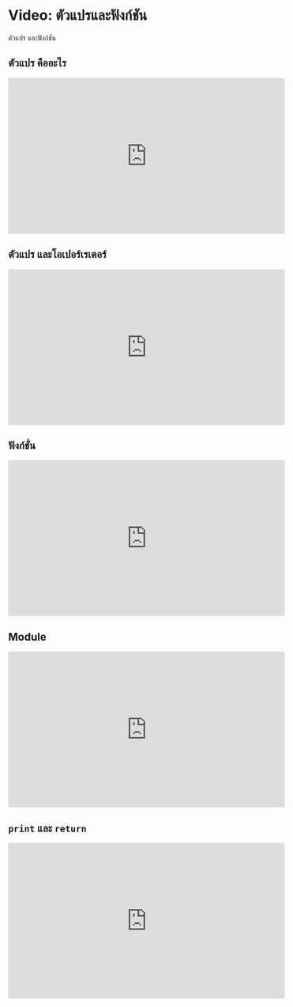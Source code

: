 # Video: ตัวแปรและฟังก์ชัน
ตัวแปร และฟังก์ชัน


## ตัวแปร คืออะไร 
<iframe width="560" height="315" src="https://www.youtube.com/embed/ts4aamEQ40k" title="YouTube video player" frameborder="0" allow="accelerometer; autoplay; clipboard-write; encrypted-media; gyroscope; picture-in-picture" allowfullscreen></iframe>

## ตัวแปร และโอเปอร์เรเตอร์

<iframe width="560" height="315" src="https://www.youtube.com/embed/lQnmDWItV1Y" title="YouTube video player" frameborder="0" allow="accelerometer; autoplay; clipboard-write; encrypted-media; gyroscope; picture-in-picture" allowfullscreen></iframe>

## ฟังก์ชั่น

<iframe width="560" height="315" src="https://www.youtube.com/embed/31yCMKALwms" title="YouTube video player" frameborder="0" allow="accelerometer; autoplay; clipboard-write; encrypted-media; gyroscope; picture-in-picture" allowfullscreen></iframe>

## Module

<iframe width="560" height="315" src="https://www.youtube.com/embed/Er-DPKQCWOM" title="YouTube video player" frameborder="0" allow="accelerometer; autoplay; clipboard-write; encrypted-media; gyroscope; picture-in-picture" allowfullscreen></iframe>

## `print` และ `return`

<iframe width="560" height="315" src="https://www.youtube.com/embed/vh_iZ1IfLS8" title="YouTube video player" frameborder="0" allow="accelerometer; autoplay; clipboard-write; encrypted-media; gyroscope; picture-in-picture" allowfullscreen></iframe>


